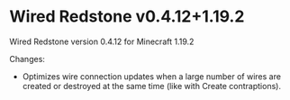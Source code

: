 # Wired Redstone v0.4.12+1.19.2

Wired Redstone version 0.4.12 for Minecraft 1.19.2

Changes:

* Optimizes wire connection updates when a large number of wires are created or destroyed at the same time (like with
  Create contraptions).
